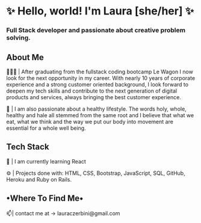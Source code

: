 <h1> ✨ Hello, world! I'm Laura [she/her] ✨ </h1>
<h3> Full Stack developer and passionate about creative problem solving. </h3>
<h2>About Me</h2>
<p>👩🏻‍💻 | After graduating from the fullstack coding bootcamp Le Wagon 
I now look for the next opportunity in my career. With nearly 10 years of corporate experience and a strong customer oriented background, I look forward to deepen my tech skills and contribute to the next generation of digital products and services, always bringing the best customer experience. </p>
<p>🥑 | I am also passionate about a healthy lifestyle. The words holy, whole, healthy and hale all stemmed from the same root and I believe that what we eat, what we think and the way we put our body into movement are essential for a whole well being.</p>
<h2>Tech Stack</h2>
<p>🔭 | I am currently learning React</p>
<p>⚙️ | Projects done with: HTML, CSS, Bootstrap, JavaScript, SQL, GitHub, Heroku and Ruby on Rails.</p>
<h2>•Where To Find Me•</h2>
<p>📫| contact me at -> lauraczerbini@gmail.com </p>




<!--
**laurazerbini/laurazerbini** is a ✨ _special_ ✨ repository because its `README.md` (this file) appears on your GitHub profile.

Here are some ideas to get you started:

- 🔭 I’m currently working on ...
- 🌱 I’m currently learning ...
- 👯 I’m looking to collaborate on ...
- 🤔 I’m looking for help with ...
- 💬 Ask me about ...
- 📫 How to reach me: ...
- 😄 Pronouns: ...
- ⚡ Fun fact: ...
-->
